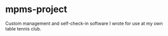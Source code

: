 # mpms-project
Custom management and self-check-in software I wrote for use at my own table tennis club.
